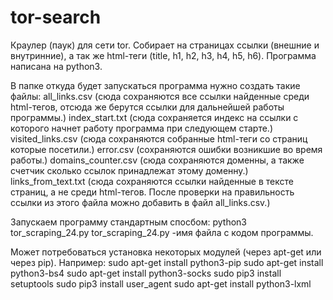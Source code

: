 # tor-search
Краулер (паук) для сети tor. Собирает на страницах ссылки (внешние и внутринние), а так же html-теги (title, h1, h2, h3, h4, h5, h6). 
Программа написана на python3.

В папке откуда будет запускаться программа нужно создать такие файлы: 
 all_links.csv  (сюда сохраняются все ссылки найденные среди html-тегов, отсюда же берутся ссылки для дальнейшей работы программы.) 
 index_start.txt (сюда сохраняется индекс на ссылки с которого начнет работу программа при следующем старте.) 
 visited_links.csv (сюда сохраняются собранные html-теги со страниц которые посетили.) 
 error.csv (сохраняются ошибки возникшие во время работы.) 
 domains_counter.csv (сюда сохраняются доменны, а также счетчик сколько ссылок принадлежат этому доменну.) 
 links_from_text.txt (сюда сохраняются ссылки найденные в тексте страниц, а не среди html-тегов. После проверки на правильность ссылки из этого файла можно добавить в файл all_links.csv.) 

Запускаем программу стандартным спосбом: python3 tor_scraping_24.py
tor_scraping_24.py -имя файла с кодом программы.

Может потребоваться установка некоторых модулей (через apt-get или через pip). Например:
sudo apt-get install python3-pip
sudo apt-get install python3-bs4
sudo apt-get install python3-socks
sudo pip3 install setuptools
sudo pip3 install user_agent
sudo apt-get install python3-lxml
